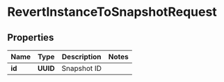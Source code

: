

# RevertInstanceToSnapshotRequest


## Properties

| Name | Type | Description | Notes |
|------------ | ------------- | ------------- | -------------|
|**id** | **UUID** | Snapshot ID |  |



